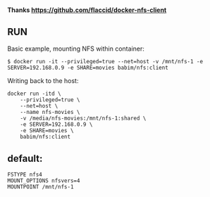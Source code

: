 #### Thanks https://github.com/flaccid/docker-nfs-client

## RUN
Basic example, mounting NFS within container:
```
$ docker run -it --privileged=true --net=host -v /mnt/nfs-1 -e SERVER=192.168.0.9 -e SHARE=movies babim/nfs:client
```
Writing back to the host:


```
docker run -itd \
    --privileged=true \
    --net=host \
    --name nfs-movies \
    -v /media/nfs-movies:/mnt/nfs-1:shared \
    -e SERVER=192.168.0.9 \
    -e SHARE=movies \
    babim/nfs:client
```
## default:
```
FSTYPE nfs4
MOUNT_OPTIONS nfsvers=4
MOUNTPOINT /mnt/nfs-1
```
